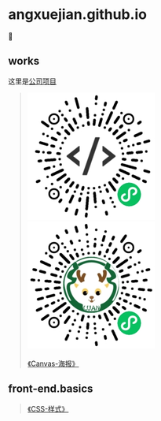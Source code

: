 # angxuejian.github.io
🌰

## works

这里是[公司项目](works/work.md)

> ![Moto UI示例](image/a.jpg)
> ![鹿安校园](image/b.jpg)<br><br>
> [《Canvas-海报》](works/canvas-poster)



## front-end.basics
> [《CSS-样式》](front-end.basics/css.html)